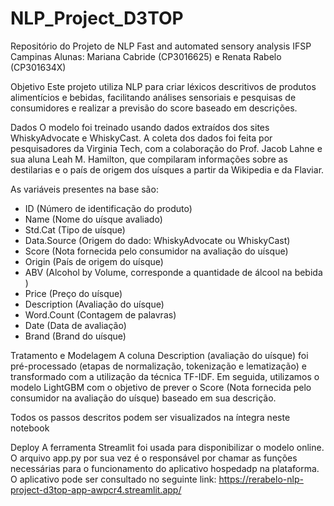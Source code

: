 # NLP_Project_D3TOP

Repositório do Projeto de NLP Fast and automated sensory analysis
IFSP Campinas
Alunas: Mariana Cabride (CP3016625) e Renata Rabelo (CP301634X)

Objetivo
Este projeto utiliza NLP para criar léxicos descritivos de produtos alimentícios e bebidas, facilitando análises sensoriais e pesquisas de consumidores e realizar a previsão do score baseado em descrições. 

Dados
O modelo foi treinado usando dados extraídos dos sites WhiskyAdvocate e WhiskyCast. A coleta dos dados foi feita por pesquisadores da Virginia Tech, com a colaboração do Prof. Jacob Lahne e sua aluna Leah M. Hamilton, que compilaram informações sobre as destilarias e o país de origem dos uísques a partir da Wikipedia e da Flaviar.

As variáveis presentes na base são:
*   ID (Número de identificação do produto)
*   Name (Nome do uísque avaliado)
*   Std.Cat (Tipo de uísque)
*   Data.Source (Origem do dado: WhiskyAdvocate ou WhiskyCast)
*   Score (Nota fornecida pelo consumidor na avaliação do uísque)
*   Origin (País de origem do uísque)
*   ABV (Alcohol by Volume, corresponde a quantidade de álcool na bebida )
*   Price (Preço do uísque)
*   Description (Avaliação do uísque)
*   Word.Count (Contagem de palavras)
*   Date (Data de avaliação)
*   Brand (Brand do uísque)

Tratamento e Modelagem
A coluna Description (avaliação do uísque) foi pré-processado (etapas de normalização, tokenização e lematização) e transformado com a utilização da técnica TF-IDF. 
Em seguida, utilizamos o modelo LightGBM com o objetivo de prever o Score (Nota fornecida pelo consumidor na avaliação do uísque) baseado em sua descrição. 

Todos os passos descritos podem ser visualizados na íntegra neste notebook

Deploy
A ferramenta Streamlit foi usada para disponibilizar o modelo online. O arquivo app.py por sua vez é o responsável por chamar as funções necessárias para o funcionamento do aplicativo hospedadp na plataforma. O aplicativo pode ser consultado no seguinte link:  https://rerabelo-nlp-project-d3top-app-awpcr4.streamlit.app/
